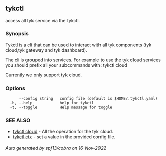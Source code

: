 ## tykctl

access all tyk service via the tykctl.

### Synopsis


Tykctl is a cli that can be used to interact with all tyk components (tyk cloud,tyk gateway and tyk dashboard).

The cli is grouped into services.
For example to use the tyk cloud services you should prefix all your subcommands with:
tykctl cloud <subcommand here>

Currently we only support tyk cloud.


### Options

```
      --config string   config file (default is $HOME/.tykctl.yaml)
  -h, --help            help for tykctl
  -t, --toggle          Help message for toggle
```

### SEE ALSO

* [tykctl cloud](tykctl_cloud.md)	 - All the operation for the tyk cloud.
* [tykctl ctx](tykctl_ctx.md)	 - set a value in the provided config file.

###### Auto generated by spf13/cobra on 16-Nov-2022
